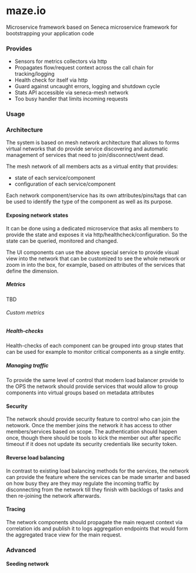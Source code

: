 maze.io
==========

Microservice framework based on Seneca microservice framework for bootstrapping your application code

### Provides

* Sensors for metrics collectors via http
* Propagates flow/request context across the call chain for tracking/logging
* Health check for itself via http
* Guard against uncaught errors, logging and shutdown cycle
* Stats API accessible via seneca-mesh network
* Too busy handler that limits incoming requests

### Usage

### Architecture

The system is based on mesh network architecture that allows to forms virtual networks that do provide service discovering and automatic management of services that need to join/disconnect/went dead.

The mesh network of all members acts as a virtual entity that provides:
* state of each service/component
* configuration of each service/component

Each network component/service has its own attributes/pins/tags that can be used to identify the type of the component as well as its purpose.

#### Exposing network states

It can be done using a dedicated microservice that asks all members to provide the state and exposes it via http/healthcheck/configuration. So the state can be queried, monitored and changed.

The UI components can use the above special service to provide visual view into the network that can be customized to see the whole network or zoom in into the box, for example, based on attributes of the services that define the dimension.

##### Metrics

TBD

###### Custom metrics

##### Health-checks

Health-checks of each component can be grouped into group states that can be used for example to monitor critical components as a single entity.

##### Managing traffic

To provide the same level of control that modern load balancer provide to the OPS the network should provide services that would allow to group components into virtual groups based on metadata attributes

#### Security

The network should provide security feature to control who can join the netowork.
Once the member joins the network it has access to other members/services based on scope.
The authentication should happen once, though there should be tools to kick the member out after specific timeout if it does not update its security credentials like security token.

#### Reverse load balancing

In contrast to existing load balancing methods for the services, the network can provide the feature where the services can be made smarter and based on how busy they are they may regulate the incoming traffic by disconnecting from the network till they finish with backlogs of tasks and then re-joining the network afterwards.

#### Tracing

The network components should propagate the main request context via correlation ids and publish it to logs aggregation endpoints that would form the aggregated trace view for the main request.

### Advanced

#### Seeding network
